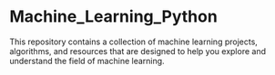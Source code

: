 # Machine_Learning_Python
This repository contains a collection of machine learning projects, algorithms, and resources that are designed to help you explore and understand the field of machine learning.
